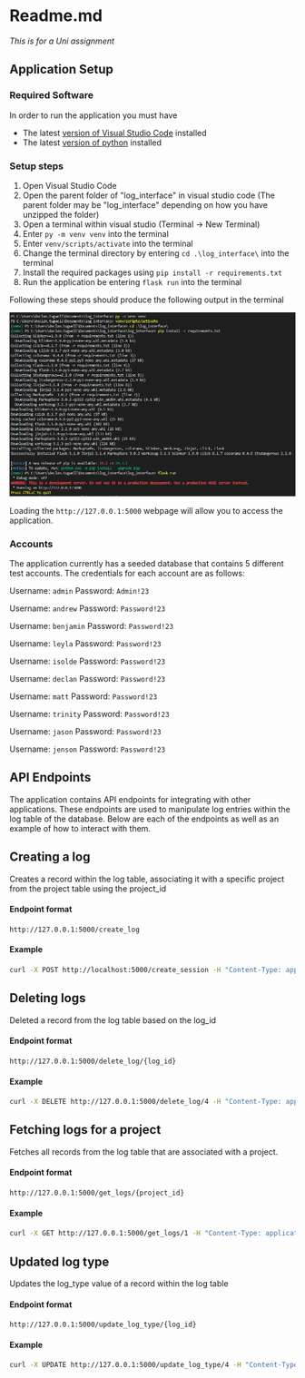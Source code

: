 # Readme.md

*This is for a Uni assignment*

## Application Setup

### Required Software

In order to run the application you must have

- The latest [version of Visual Studio Code](https://code.visualstudio.com/download) installed
- The latest [version of python](https://www.python.org/downloads/) installed

### Setup steps

1. Open Visual Studio Code
2. Open the parent folder of "log_interface" in visual studio code (The parent folder may be "log_interface" depending on how you have unzipped the folder)
3. Open a terminal within visual studio (Terminal -> New Terminal)
4. Enter `py -m venv venv` into the terminal
5. Enter `venv/scripts/activate` into the terminal
6. Change the terminal directory by entering `cd .\log_interface\` into the terminal
7. Install the required packages using `pip install -r requirements.txt`
8. Run the application be entering `flask run` into the terminal

Following these steps should produce the following output in the terminal

!["Console output"](images/create_virtual_environment_output.PNG)

Loading the `http://127.0.0.1:5000` webpage will allow you to access the application.

### Accounts

The application currently has a seeded database that contains 5 different test accounts.
The credentials for each account are as follows:

Username: `admin`
Password: `Admin!23`

Username: `andrew`
Password: `Password!23`

Username: `benjamin`
Password: `Password!23`

Username: `leyla`
Password: `Password!23`

Username: `isolde`
Password: `Password!23`

Username: `declan`
Password: `Password!23`

Username: `matt`
Password: `Password!23`

Username: `trinity`
Password: `Password!23`

Username: `jason`
Password: `Password!23`

Username: `jenson`
Password: `Password!23`

## API Endpoints

The application contains API endpoints for integrating with other applications.
These endpoints are used to manipulate log entries within the log table of the database.
Below are each of the endpoints as well as an example of how to interact with them.

## Creating a log

Creates a record within the log table, associating it with a specific project from the project table using the project_id

#### Endpoint format

```url
http://127.0.0.1:5000/create_log
```

#### Example

```bash
curl -X POST http://localhost:5000/create_session -H "Content-Type: application/json" -d '{"projectId": 1, "hardwareId": "HW-001", "logList": [{"message": "Example Info Message", "logType": 1, "timestamp": "2024-06-25T12:00:00Z"}, {"message": "Example Event Message", "logType": 0, "timestamp": "2024-06-25T12:00:00Z"}, {"message": "Example Warning Message", "logType": 3, "timestamp": "2024-06-25T12:00:00Z"}, {"message": "Example Error Message", "logType": 2, "timestamp": "2024-06-25T12:00:00Z"}], "username": "admin", "password": "Admin!23"}'
  ```

## Deleting logs

Deleted a record from the log table based on the log_id

#### Endpoint format

```url
http://127.0.0.1:5000/delete_log/{log_id}
```

#### Example

```bash
curl -X DELETE http://127.0.0.1:5000/delete_log/4 -H "Content-Type: application/json"
```

## Fetching logs for a project

Fetches all records from the log table that are associated with a project.

#### Endpoint format

```url
http://127.0.0.1:5000/get_logs/{project_id}
```

#### Example

```bash
curl -X GET http://127.0.0.1:5000/get_logs/1 -H "Content-Type: application/json"
```

## Updated log type

Updates the log_type value of a record within the log table

#### Endpoint format

```url
http://127.0.0.1:5000/update_log_type/{log_id}
```

#### Example

```bash
curl -X UPDATE http://127.0.0.1:5000/update_log_type/4 -H "Content-Type: application/json" -d '{ "logType" : 2 }'
```
